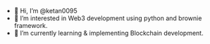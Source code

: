- 👋 Hi, I’m @ketan0095
- 👀 I’m interested in Web3 development using python and brownie framework.
- 🌱 I’m currently learning & implementing Blockchain development.


<!---
ketan0095/ketan0095 is a ✨ special ✨ repository because its `README.md` (this file) appears on your GitHub profile.
You can click the Preview link to take a look at your changes.
--->
